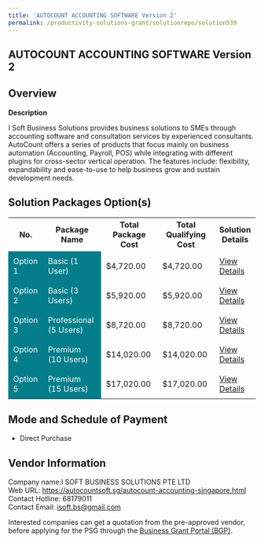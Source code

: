 ```yaml
---
title: 'AUTOCOUNT ACCOUNTING SOFTWARE Version 2'
permalink: /productivity-solutions-grant/solutionrepo/solution539
---
```


## AUTOCOUNT ACCOUNTING SOFTWARE Version 2

## Overview

**Description**

I Soft Business Solutions provides business solutions to SMEs through accounting software and consultation services by experienced consultants.
AutoCount offers a series of products that focus mainly on business automation (Accounting, Payroll, POS) while integrating with different plugins for cross-sector vertical operation. The features include: flexibility, expandability and ease-to-use to help business grow and sustain development needs.

## Solution Packages Option(s)

<table>
<tr>
<th><b>No.</b></th>
<th><b>Package Name</b></th>
<th><b>Total Package Cost</b></th>
<th><b>Total Qualifying Cost</b></th>
<th><b>Solution Details</b></th>
</tr>
<tr>
<td style='padding: 10px; background-color: #037E8A; color: #FFFFFF;'>Option 1</td>
<td style='padding: 10px; background-color: #037E8A; color: #FFFFFF;'>Basic (1 User)</td>
<td style='padding: 10px;'>$4,720.00</td>
<td style='padding: 10px;'>$4,720.00</td>
<td style='padding: 10px;'><a href='/images/psg/I_SOFT_Desensitised_Annex_3_Part_1.pdf' target='_blank'>View Details</a></td>
</tr>
<tr>
<td style='padding: 10px; background-color: #037E8A; color: #FFFFFF;'>Option 2</td>
<td style='padding: 10px; background-color: #037E8A; color: #FFFFFF;'>Basic (3 Users)</td>
<td style='padding: 10px;'>$5,920.00</td>
<td style='padding: 10px;'>$5,920.00</td>
<td style='padding: 10px;'><a href='/images/psg/I_SOFT_Desensitised_Annex_3_Part_2.pdf' target='_blank'>View Details</a></td>
</tr>
<tr>
<td style='padding: 10px; background-color: #037E8A; color: #FFFFFF;'>Option 3</td>
<td style='padding: 10px; background-color: #037E8A; color: #FFFFFF;'>Professional (5 Users)</td>
<td style='padding: 10px;'>$8,720.00</td>
<td style='padding: 10px;'>$8,720.00</td>
<td style='padding: 10px;'><a href='/images/psg/I_SOFT_Desensitised_Annex_3_Part_3.pdf' target='_blank'>View Details</a></td>
</tr>
<tr>
<td style='padding: 10px; background-color: #037E8A; color: #FFFFFF;'>Option 4</td>
<td style='padding: 10px; background-color: #037E8A; color: #FFFFFF;'>Premium (10 Users)</td>
<td style='padding: 10px;'>$14,020.00</td>
<td style='padding: 10px;'>$14,020.00</td>
<td style='padding: 10px;'><a href='/images/psg/I_SOFT_Desensitised_Annex_3_Part_4.pdf' target='_blank'>View Details</a></td>
</tr>
<tr>
<td style='padding: 10px; background-color: #037E8A; color: #FFFFFF;'>Option 5</td>
<td style='padding: 10px; background-color: #037E8A; color: #FFFFFF;'>Premium (15 Users)</td>
<td style='padding: 10px;'>$17,020.00</td>
<td style='padding: 10px;'>$17,020.00</td>
<td style='padding: 10px;'><a href='/images/psg/I_SOFT_Desensitised_Annex_3_Part_5.pdf' target='_blank'>View Details</a></td>
</tr>
</table>

## Mode and Schedule of Payment

 - Direct Purchase

## Vendor Information

 Company name:I SOFT BUSINESS SOLUTIONS PTE LTD<br>Web URL: https://autocountsoft.sg/autocount-accounting-singapore.html <br>Contact Hotline: 68179011 <br>Contact Email: isoft.bs@gmail.com 

Interested companies can get a quotation from the pre-approved vendor, before applying for the PSG through the <a href='https://www.businessgrants.gov.sg/' target='_blank' rel='noopener'>Business Grant Portal (BGP)</a>.

<script src="/jquery/resize-tables.js"></script>
